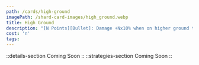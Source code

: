 ```yaml
---
path: /cards/high-ground
imagePath: /shard-card-images/high_ground.webp
title: High Ground
description: "[N Points][Bullet]: Damage +Nx10% when on higher ground than your enemy."
cost: 'n'
tags:
---
```

::details-section
Coming Soon
::
::strategies-section
Coming Soon
::